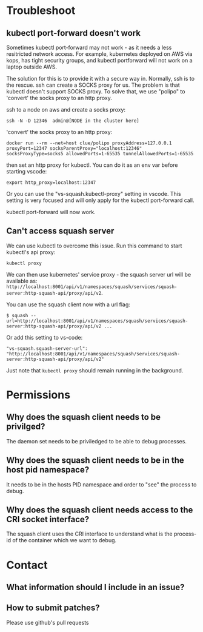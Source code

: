 
# Troubleshoot
## kubectl port-forward doesn't work

Sometimes kubectl port-forward may not work - as it needs a less resitricted network access.
For example, kubernetes deployed on AWS via kops, has tight security groups, and kubectl portforward will not work on a laptop outside AWS.

The solution for this is to provide it with a secure way in. Normally, ssh is to the rescue. ssh can create a SOCKS proxy for us. The problem is that kubectl doesn't support SOCKS proxy. To solve that, we use "polipo" to 'convert' the socks proxy to an
http proxy.

ssh to a node on aws and create a socks proxy:
```
ssh -N -D 12346  admin@[NODE in the cluster here]
```
'convert' the socks proxy to an http proxy:
```
docker run --rm --net=host clue/polipo proxyAddress=127.0.0.1 proxyPort=12347 socksParentProxy="localhost:12346" socksProxyType=socks5 allowedPorts=1-65535 tunnelAllowedPorts=1-65535
```

then set an http proxy for kubectl.
You can do it as an env var before starting vscode:
```
export http_proxy=localhost:12347
```
Or you can use the "vs-squash.kubectl-proxy" setting in vscode. This setting is very focused and will only apply for the kubectl port-forward call.

kubectl port-forward will now work.

## Can't access squash server
We can use kubectl to overcome this issue. Run this command to start kubectl's api proxy:
```
kubectl proxy
```

We can then use kubernetes' service proxy - the squash server url will be available as: `http://localhost:8001/api/v1/namespaces/squash/services/squash-server:http-squash-api/proxy/api/v2`.

You can use the squash client now with a url flag:
```
$ squash --url=http://localhost:8001/api/v1/namespaces/squash/services/squash-server:http-squash-api/proxy/api/v2 ...
```

Or add this setting to vs-code:
```
"vs-squash.squash-server-url": "http://localhost:8001/api/v1/namespaces/squash/services/squash-server:http-squash-api/proxy/api/v2"
```

Just note that `kubectl proxy` should remain running in the background.

# Permissions
## Why does the squash client needs to be privilged?
The daemon set needs to be priviledged to be able to debug processes.

## Why does the squash client needs to be in the host pid namespace?
It needs to be in the hosts PID namespace and order to "see" the process to debug.

## Why does the squash client needs access to the CRI socket interface?
The squash client uses the CRI interface to understand what is the process-id of the container which we want to debug.

# Contact
## What information should I include in an issue?
## How to submit patches?
Please use github's pull requests
